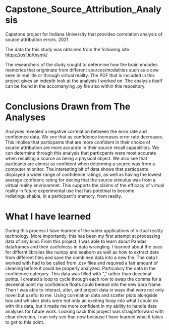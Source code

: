 # Capstone_Source_Attribution_Analysis
Capstone project for Indiana University that provides correlation analysis of source attribution errors. 2021

The data for this study was obtained from the following site https://osf.io/tnymk/

The researchers of the study sought to determine how the brain encodes memories that origninate from different sources/modalities such as a cow seen in real life or through virtual reality. The PDF that is included in this project gives an indepth look at the analysis I worked on. The analysis itself can be found in the accomanying .py file also within this repository.

# Conclusions Drawn from The Analyses
Analyses revealed a negative correlation between the error rate and confidence data. We see that as confidence increases error rate decreases. This implies that particpants that are more confident in their choice of source attribution are more accurate in their source recall capablilites. We can determine through this analysis that particpants were most accurate when recalling a source as being a physical object. We also see that particants are almost as confident when determing a source was from a computor mionitor. The interesting bit of data shows that particpants displayed a wider range of confidence ratings, as well as having the lowest average confidenc rating for decing that the source stimulus was from a virtual reality envrionmnet. This supports the claims of the efficacy of virtual reality in future experimental use that has potetnial to become indistinguishable, in a particpant's memory, from reality. 

# What I have learned

During this process I have learned of the wider applications of virtual reality technology. More importantly, this has been my first attempt at processing data of any kind. From this project, I was able to learn about Pandas dataframes and their usefulness in data wrangling.  I learned about the uses for differnt libraiies like numpy and seaborn as well as how to extract data from different files and save the combined data into a new file. The data I worked with had to be called from .csv files and required a fair amount of cleaning before it could be properly analyzed. Particalury the data in the confidence category. This data was filled with "," rather than deceimal points. I created a loop to cycle through each row to swap the comma for a deceimal point my confidence floats could beread into the new dara frame. Then I was able to interact, alter, and project data in ways that were not only novel but useful to me. Using correlation data and scatter plots alongside box and whisker plots were not only an exciting foray into what I could do with this data, but it made me more confident in my ability to handle data analyses for future work. Looking back this project was straightforward with clear direction, I can only see that now because I have learned what it takes to get to this point.
